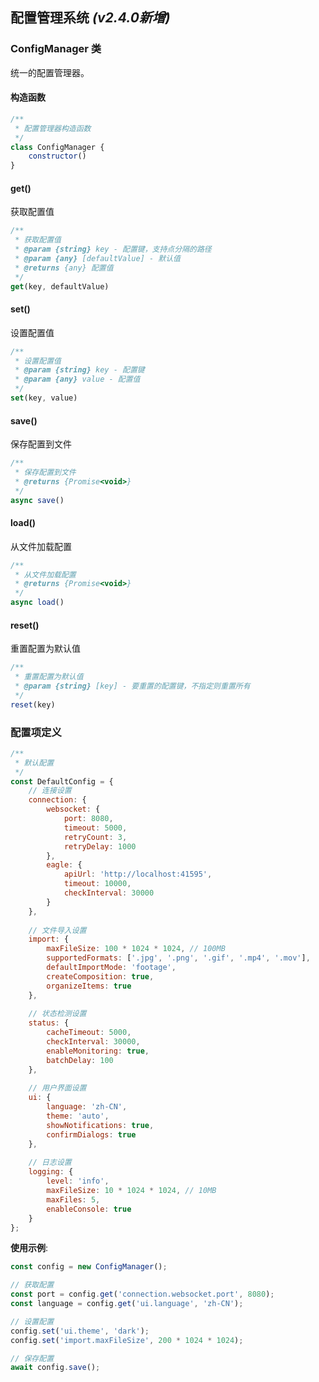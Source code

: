 ## 配置管理系统 *(v2.4.0新增)*

### ConfigManager 类

统一的配置管理器。

#### 构造函数

```javascript
/**
 * 配置管理器构造函数
 */
class ConfigManager {
    constructor()
}
```

#### get()
获取配置值

```javascript
/**
 * 获取配置值
 * @param {string} key - 配置键，支持点分隔的路径
 * @param {any} [defaultValue] - 默认值
 * @returns {any} 配置值
 */
get(key, defaultValue)
```

#### set()
设置配置值

```javascript
/**
 * 设置配置值
 * @param {string} key - 配置键
 * @param {any} value - 配置值
 */
set(key, value)
```

#### save()
保存配置到文件

```javascript
/**
 * 保存配置到文件
 * @returns {Promise<void>}
 */
async save()
```

#### load()
从文件加载配置

```javascript
/**
 * 从文件加载配置
 * @returns {Promise<void>}
 */
async load()
```

#### reset()
重置配置为默认值

```javascript
/**
 * 重置配置为默认值
 * @param {string} [key] - 要重置的配置键，不指定则重置所有
 */
reset(key)
```

### 配置项定义

```javascript
/**
 * 默认配置
 */
const DefaultConfig = {
    // 连接设置
    connection: {
        websocket: {
            port: 8080,
            timeout: 5000,
            retryCount: 3,
            retryDelay: 1000
        },
        eagle: {
            apiUrl: 'http://localhost:41595',
            timeout: 10000,
            checkInterval: 30000
        }
    },
    
    // 文件导入设置
    import: {
        maxFileSize: 100 * 1024 * 1024, // 100MB
        supportedFormats: ['.jpg', '.png', '.gif', '.mp4', '.mov'],
        defaultImportMode: 'footage',
        createComposition: true,
        organizeItems: true
    },
    
    // 状态检测设置
    status: {
        cacheTimeout: 5000,
        checkInterval: 30000,
        enableMonitoring: true,
        batchDelay: 100
    },
    
    // 用户界面设置
    ui: {
        language: 'zh-CN',
        theme: 'auto',
        showNotifications: true,
        confirmDialogs: true
    },
    
    // 日志设置
    logging: {
        level: 'info',
        maxFileSize: 10 * 1024 * 1024, // 10MB
        maxFiles: 5,
        enableConsole: true
    }
};
```

**使用示例**:
```javascript
const config = new ConfigManager();

// 获取配置
const port = config.get('connection.websocket.port', 8080);
const language = config.get('ui.language', 'zh-CN');

// 设置配置
config.set('ui.theme', 'dark');
config.set('import.maxFileSize', 200 * 1024 * 1024);

// 保存配置
await config.save();
```
